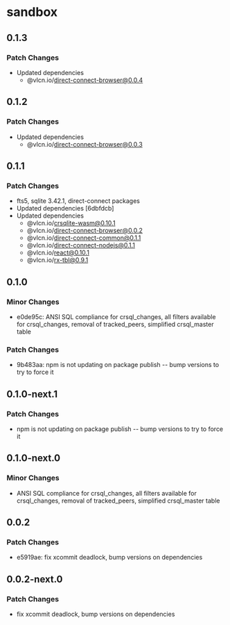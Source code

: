 # sandbox

## 0.1.3

### Patch Changes

- Updated dependencies
  - @vlcn.io/direct-connect-browser@0.0.4

## 0.1.2

### Patch Changes

- Updated dependencies
  - @vlcn.io/direct-connect-browser@0.0.3

## 0.1.1

### Patch Changes

- fts5, sqlite 3.42.1, direct-connect packages
- Updated dependencies [6dbfdcb]
- Updated dependencies
  - @vlcn.io/crsqlite-wasm@0.10.1
  - @vlcn.io/direct-connect-browser@0.0.2
  - @vlcn.io/direct-connect-common@0.1.1
  - @vlcn.io/direct-connect-nodejs@0.1.1
  - @vlcn.io/react@0.10.1
  - @vlcn.io/rx-tbl@0.9.1

## 0.1.0

### Minor Changes

- e0de95c: ANSI SQL compliance for crsql_changes, all filters available for crsql_changes, removal of tracked_peers, simplified crsql_master table

### Patch Changes

- 9b483aa: npm is not updating on package publish -- bump versions to try to force it

## 0.1.0-next.1

### Patch Changes

- npm is not updating on package publish -- bump versions to try to force it

## 0.1.0-next.0

### Minor Changes

- ANSI SQL compliance for crsql_changes, all filters available for crsql_changes, removal of tracked_peers, simplified crsql_master table

## 0.0.2

### Patch Changes

- e5919ae: fix xcommit deadlock, bump versions on dependencies

## 0.0.2-next.0

### Patch Changes

- fix xcommit deadlock, bump versions on dependencies
